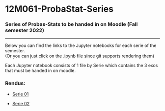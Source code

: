 # 12M061-ProbaStat-Series
### Series of Probas-Stats to be handed in on Moodle (Fall semester 2022)

---

Below you can find the links to the Jupyter notebooks for each serie of the semester.  
(Or you can just click on the .ipynb file since git supports rendering them)

Each Jupyter notebook consists of 1 file by Serie which contains the 3 exos that must be handed in on moodle.
<br/>

### Rendus:

- [Serie 01](https://nbviewer.org/github/David-Kyrat/12M061-ProbaStat-Series/blob/master/Serie01-Rendu.ipynb)  

- [Serie 02](google.com)
